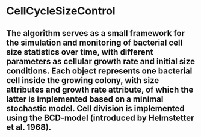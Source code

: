 # CellCycleSizeControl


## The algorithm serves as a small framework for the simulation and monitoring of bacterial cell size statistics over time, with different parameters as cellular growth rate and initial size conditions. Each object represents one bacterial cell inside the growing colony, with size attributes and growth rate attribute, of which the latter is implemented based on a minimal stochastic model. Cell division is implemented using the BCD-model (introduced by Helmstetter et al. 1968).

